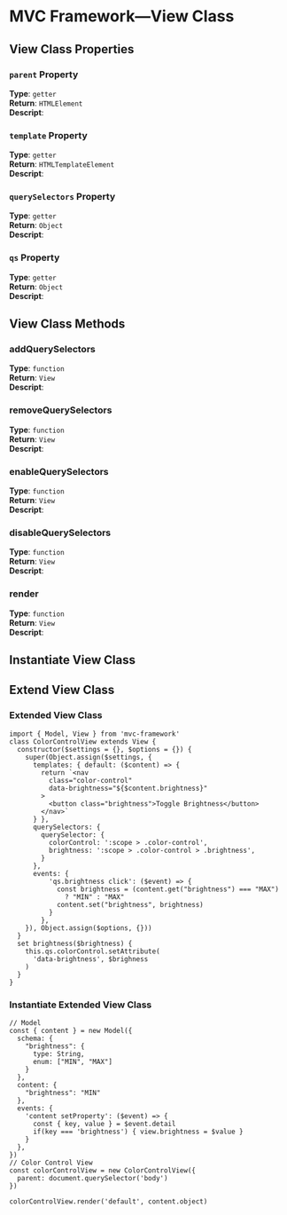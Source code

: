 # MVC Framework—View Class

## View Class Properties
### `parent` Property
**Type**: `getter`  
**Return**: `HTMLElement`  
**Descript**:  
### `template` Property
**Type**: `getter`  
**Return**: `HTMLTemplateElement`  
**Descript**:  
### `querySelectors` Property
**Type**: `getter`  
**Return**: `Object`  
**Descript**:  
### `qs` Property
**Type**: `getter`  
**Return**: `Object`  
**Descript**:  

## View Class Methods
### addQuerySelectors
**Type**: `function`  
**Return**: `View`  
**Descript**:  

### removeQuerySelectors
**Type**: `function`  
**Return**: `View`  
**Descript**:  

### enableQuerySelectors
**Type**: `function`  
**Return**: `View`  
**Descript**:  

### disableQuerySelectors
**Type**: `function`  
**Return**: `View`  
**Descript**:  

### render
**Type**: `function`  
**Return**: `View`  
**Descript**:  

## Instantiate View Class

## Extend View Class
### Extended View Class
```
import { Model, View } from 'mvc-framework'
class ColorControlView extends View {
  constructor($settings = {}, $options = {}) {
    super(Object.assign($settings, {
      templates: { default: ($content) => {
        return `<nav
          class="color-control"
          data-brightness="${$content.brightness}"
        >
          <button class="brightness">Toggle Brightness</button>
        </nav>`
      } },
      querySelectors: {
        querySelector: {
          colorControl: ':scope > .color-control',
          brightness: ':scope > .color-control > .brightness',
        }
      },
      events: {
          'qs.brightness click': ($event) => {
            const brightness = (content.get("brightness") === "MAX")
              ? "MIN" : "MAX"
            content.set("brightness", brightness)
          }
        },
    }), Object.assign($options, {}))
  }
  set brightness($brightness) {
    this.qs.colorControl.setAttribute(
      'data-brightness', $brighness
    )
  }
}
```
### Instantiate Extended View Class
```
// Model
const { content } = new Model({
  schema: {
    "brightness": {
      type: String,
      enum: ["MIN", "MAX"]
    }
  },
  content: {
    "brightness": "MIN"
  },
  events: {
    'content setProperty': ($event) => {
      const { key, value } = $event.detail
      if(key === 'brightness') { view.brightness = $value }
    }
  },
})
// Color Control View
const colorControlView = new ColorControlView({
  parent: document.querySelector('body')
})

colorControlView.render('default', content.object)
```